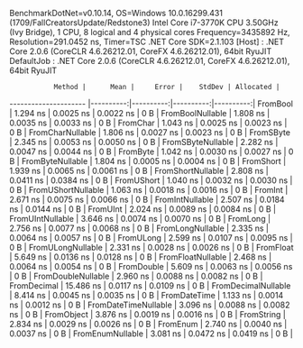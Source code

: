 
BenchmarkDotNet=v0.10.14, OS=Windows 10.0.16299.431 (1709/FallCreatorsUpdate/Redstone3)
Intel Core i7-3770K CPU 3.50GHz (Ivy Bridge), 1 CPU, 8 logical and 4 physical cores
Frequency=3435892 Hz, Resolution=291.0452 ns, Timer=TSC
.NET Core SDK=2.1.103
  [Host]     : .NET Core 2.0.6 (CoreCLR 4.6.26212.01, CoreFX 4.6.26212.01), 64bit RyuJIT
  DefaultJob : .NET Core 2.0.6 (CoreCLR 4.6.26212.01, CoreFX 4.6.26212.01), 64bit RyuJIT


               Method |      Mean |     Error |    StdDev | Allocated |
--------------------- |----------:|----------:|----------:|----------:|
             FromBool |  1.294 ns | 0.0025 ns | 0.0022 ns |       0 B |
     FromBoolNullable |  1.808 ns | 0.0035 ns | 0.0033 ns |       0 B |
             FromChar |  1.043 ns | 0.0025 ns | 0.0023 ns |       0 B |
     FromCharNullable |  1.806 ns | 0.0027 ns | 0.0023 ns |       0 B |
            FromSByte |  2.345 ns | 0.0053 ns | 0.0050 ns |       0 B |
    FromSByteNullable |  2.282 ns | 0.0047 ns | 0.0044 ns |       0 B |
             FromByte |  1.042 ns | 0.0030 ns | 0.0027 ns |       0 B |
     FromByteNullable |  1.804 ns | 0.0005 ns | 0.0004 ns |       0 B |
            FromShort |  1.939 ns | 0.0065 ns | 0.0061 ns |       0 B |
    FromShortNullable |  2.808 ns | 0.0411 ns | 0.0384 ns |       0 B |
           FromUShort |  1.040 ns | 0.0032 ns | 0.0030 ns |       0 B |
   FromUShortNullable |  1.063 ns | 0.0018 ns | 0.0016 ns |       0 B |
              FromInt |  2.671 ns | 0.0075 ns | 0.0066 ns |       0 B |
      FromIntNullable |  2.507 ns | 0.0184 ns | 0.0144 ns |       0 B |
             FromUInt |  2.024 ns | 0.0089 ns | 0.0084 ns |       0 B |
     FromUIntNullable |  3.646 ns | 0.0074 ns | 0.0070 ns |       0 B |
             FromLong |  2.756 ns | 0.0077 ns | 0.0068 ns |       0 B |
     FromLongNullable |  2.335 ns | 0.0064 ns | 0.0057 ns |       0 B |
            FromULong |  2.599 ns | 0.0107 ns | 0.0095 ns |       0 B |
    FromULongNullable |  2.331 ns | 0.0028 ns | 0.0026 ns |       0 B |
            FromFloat |  5.649 ns | 0.0136 ns | 0.0128 ns |       0 B |
    FromFloatNullable |  2.468 ns | 0.0064 ns | 0.0054 ns |       0 B |
           FromDouble |  5.609 ns | 0.0063 ns | 0.0056 ns |       0 B |
   FromDoubleNullable |  2.960 ns | 0.0088 ns | 0.0082 ns |       0 B |
          FromDecimal | 15.486 ns | 0.0117 ns | 0.0109 ns |       0 B |
  FromDecimalNullable |  8.414 ns | 0.0045 ns | 0.0035 ns |       0 B |
         FromDateTime |  1.133 ns | 0.0014 ns | 0.0012 ns |       0 B |
 FromDateTimeNullable |  3.096 ns | 0.0088 ns | 0.0082 ns |       0 B |
           FromObject |  3.876 ns | 0.0019 ns | 0.0016 ns |       0 B |
           FromString |  2.834 ns | 0.0029 ns | 0.0026 ns |       0 B |
             FromEnum |  2.740 ns | 0.0040 ns | 0.0037 ns |       0 B |
     FromEnumNullable |  3.081 ns | 0.0472 ns | 0.0419 ns |       0 B |
